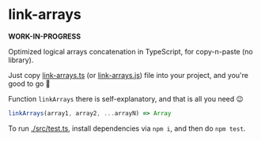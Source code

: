 # link-arrays

**WORK-IN-PROGRESS**

Optimized logical arrays concatenation in TypeScript, for copy-n-paste (no library).

Just copy [link-arrays.ts](./src/link-arrays.ts) (or [link-arrays.js](./src/link-arrays.js)) file into your project, and you're good to go 🚀

Function `linkArrays` there is self-explanatory, and that is all you need 😉

```js
linkArrays(array1, array2, ...arrayN) => Array
```

To run [./src/test.ts](./src/test.ts), install dependencies via `npm i`, and then do `npm test`.
